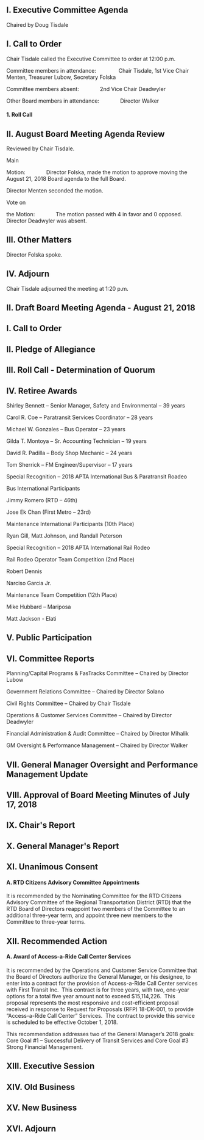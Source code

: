 ## I. Executive Committee Agenda

Chaired by Doug Tisdale

## I. Call to Order

Chair Tisdale called the Executive Committee to order at 12:00 p.m.

Committee members in attendance:               Chair Tisdale, 1st Vice Chair Menten, Treasurer Lubow, Secretary Folska

Committee members absent:              2nd Vice Chair Deadwyler

Other Board members in attendance:              Director Walker

#### 1. Roll Call

## II. August Board Meeting Agenda Review

Reviewed by Chair Tisdale.

Main

Motion:              Director Folska, made the motion to approve moving the August 21, 2018 Board agenda to the full Board.

Director Menten seconded the motion.

Vote on

the Motion:              The motion passed with 4 in favor and 0 opposed. Director Deadwyler was absent.

## III. Other Matters

Director Folska spoke.

## IV. Adjourn

Chair Tisdale adjourned the meeting at 1:20 p.m.

## II. Draft Board Meeting Agenda - August 21, 2018

## I. Call to Order

## II. Pledge of Allegiance

## III. Roll Call - Determination of Quorum

## IV. Retiree Awards

Shirley Bennett – Senior Manager, Safety and Environmental – 39 years

Carol R. Coe – Paratransit Services Coordinator – 28 years

Michael W. Gonzales – Bus Operator – 23 years

Gilda T. Montoya – Sr. Accounting Technician – 19 years

David R. Padilla – Body Shop Mechanic – 24 years

Tom Sherrick – FM Engineer/Supervisor – 17 years

Special Recognition – 2018 APTA International Bus & Paratransit Roadeo

Bus International Participants

Jimmy Romero (RTD – 46th)

Jose Ek Chan (First Metro – 23rd)

Maintenance International Participants (10th Place)

Ryan Gill, Matt Johnson, and Randall Peterson

Special Recognition – 2018 APTA International Rail Rodeo

Rail Rodeo Operator Team Competition (2nd Place)

Robert Dennis

Narciso Garcia Jr.

Maintenance Team Competition (12th Place)

Mike Hubbard – Mariposa

Matt Jackson - Elati

## V. Public Participation

## VI. Committee Reports

Planning/Capital Programs & FasTracks Committee – Chaired by Director Lubow

Government Relations Committee – Chaired by Director Solano

Civil Rights Committee – Chaired by Chair Tisdale

Operations & Customer Services Committee – Chaired by Director Deadwyler

Financial Administration & Audit Committee – Chaired by Director Mihalik

GM Oversight & Performance Management – Chaired by Director Walker

## VII. General Manager Oversight and Performance Management Update

## VIII. Approval of Board Meeting Minutes of July 17, 2018

## IX. Chair's Report

## X. General Manager's Report

## XI. Unanimous Consent

#### A. RTD Citizens Advisory Committee Appointments

It is recommended by the Nominating Committee for the RTD Citizens Advisory Committee of the Regional Transportation District (RTD) that the RTD Board of Directors reappoint two members of the Committee to an additional three-year term, and appoint three new members to the Committee to three-year terms.

## XII. Recommended Action

#### A. Award of Access-a-Ride Call Center Services

It is recommended by the Operations and Customer Service Committee that the Board of Directors authorize the General Manager, or his designee, to enter into a contract for the provision of Access-a-Ride Call Center services with First Transit Inc.  This contract is for three years, with two, one-year options for a total five year amount not to exceed $15,114,226.  This proposal represents the most responsive and cost-efficient proposal received in response to Request for Proposals (RFP) 18-DK-001, to provide “Access-a-Ride Call Center” Services.  The contract to provide this service is scheduled to be effective October 1, 2018.

This recommendation addresses two of the General Manager’s 2018 goals: Core Goal #1 – Successful Delivery of Transit Services and Core Goal #3 Strong Financial Management.

## XIII. Executive Session

## XIV. Old Business

## XV. New Business

## XVI. Adjourn